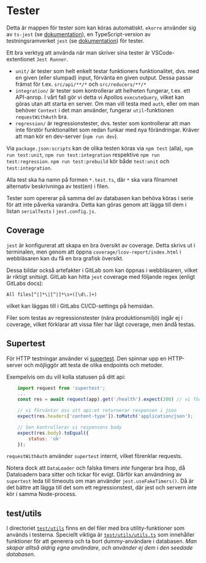 # Tester

Detta är mappen för tester som kan köras automatiskt. `ekorre` använder sig av `ts-jest` (se [dokumentation](https://kulshekhar.github.io/ts-jest/docs/)), en TypeScript-version av testningsramverket `jest` (se [dokumentation](https://jestjs.io/docs/getting-started)) för tester.

Ett bra verktyg att använda när man skriver sina tester är VSCode-extentionet `Jest Runner`.

* `unit/` är tester som helt enkelt testar funktioners funktionalitet, dvs. med en given (eller slumpad) input, förvänta en given output. Dessa passar främst för t.ex. `src/api/**/*` och `src/reducers/**/*`
* `integration/` är tester som kontrollerar att helheten fungerar, t.ex. ett API-anrop. I vårt fall gör vi detta vi Apollos `executeQuery`, vilket kan göras utan att starta en server. Om man vill testa med `auth`, eller om man behöver `Context` i det man använder, fungerar `util`-funktionen `requestWithAuth` bra.
* `regression/` är regressionstester, dvs. tester som kontrollerar att man inte förstör funktionalitet som redan funkar med nya
förändringar. Kräver att man kör en dev-server (`npm run dev`).

Via `package.json:scripts` kan de olika testen köras via `npm test` (alla), `npm run test:unit`, `npm run test:integration` respektive `npm run test:regression`. `npm run test:prebuild` kör både `test:unit` och `test:integration`.

Alla test ska ha namn på formen `*.test.ts`, där `*` ska vara filnamnet alternativ beskrivninga av test(en) i filen.

Tester som opererar på samma del av databasen kan behöva köras i serie för att inte påverka varandra. Detta kan göras genom att lägga till dem i listan `serialTests` i `jest.config.js`. 

## Coverage

`jest` är konfigurerat att skapa en bra översikt av coverage. Detta skrivs ut i terminalen, men genom att öppna `coverage/lcov-report/index.html` i webbläsaren
kan du få en bra grafisk översikt.

Dessa bildar också artefakter i GitLab som kan öppnas i webbläsaren, vilket är riktigt snitsigt. GitLab kan hitta `jest` coverage med följande regex (enligt GitLabs docs):

```
All files[^|]*\|[^|]*\s+([\d\.]+)
```

vilket kan läggas till i GitLabs CI/CD-settings på hemsidan.

Filer som testas av regressionstester (nära produktionsmiljö) ingår ej i coverage, vilket förklarar att vissa filer har lågt coverage, men ändå testas.

## Supertest
För HTTP testningar använder vi [supertest](https://github.com/visionmedia/supertest). Den spinnar upp en HTTP-server och möjliggör att testa de olika endpoints och metoder.

Exempelvis om du vill kolla statusen på ditt api:

```js
	import request from 'supertest';
	...
	const res = await request(app).get('/health').expect(200) // vi förväntar oss att servern returnerar en statuskod på 200

	// vi förväntar oss att api:et returnerar responsen i json
	expect(res.headers['content-type']).toMatch('application/json');

	// Sen kontrollerar vi responsens body
	expect(res.body).toEqual({
		status: 'ok'
	});
```

`requestWithAuth` använder `supertest` internt, vilket förenklar requests.

Notera dock att `DataLoader` och falska timers *inte* fungerar bra ihop, då Dataloadern bara sitter och tickar för evigt. Därför kan användning av `supertest` leda till timeouts om man använder `jest.useFakeTimers()`. Då är det bättre att lägga till det som ett regressionstest, där jest och servern inte kör i samma Node-process.

## test/utils

I directoriet [`test/utils`](./utils) finns en del filer med bra utility-funktioner som används i
testerna. Speciellt viktiga är [`test/utils/utils.ts`](./utils/utils.ts) som innehåller
funktioner för att generera och ta bort dummy-användare i databasen. _Man skapar alltså aldrig egna användare, och använder ej dem i den seedade databasen_.